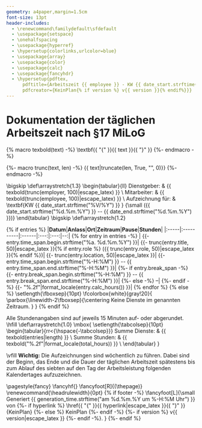 ```yaml
---
geometry: a4paper,margin=1.5cm
font-size: 13pt
header-includes:
  - \renewcommand\familydefault\sfdefault
  - \usepackage{setspace}
  - \onehalfspacing
  - \usepackage{hyperref}
  - \hypersetup{colorlinks,urlcolor=blue}
  - \usepackage{array}
  - \usepackage{color}
  - \usepackage{calc}
  - \usepackage{fancyhdr}
  - \hypersetup{pdftex,
      pdftitle={Arbeitszeit {{ employee }} - KW {{ date_start.strftime("%V/%Y") }}},
      pdfcreator={KeinPlan{% if version %} v{{ version }}{% endif%}}}
---
```

# Dokumentation der täglichen Arbeitszeit nach §17 MiLoG

{% macro texbold(text) -%}
\textbf{{ "{" }}{{ text }}{{ "}" }}
{%- endmacro -%}

{%- macro trunc(text, len) -%}
{{ text|truncate(len, True, "", 0)}}
{%- endmacro -%}

\bigskip
\def\arraystretch{1.3}
\begin{tabular}{ll}
  Dienstgeber: & {{ texbold(trunc(employer, 100)|escape_latex) }} \\
  Mitarbeiter: & {{ texbold(trunc(employee, 100)|escape_latex) }} \\
  Aufzeichnung für: & \textbf{KW {{ date_start.strftime("%V/%Y") }} } {\small ({{ date_start.strftime("%d.%m.%Y") }} -- {{ date_end.strftime("%d.%m.%Y") }})}
\end{tabular}
\bigskip
\def\arraystretch{1.2}

{% if entries %}
|**Datum**|**Anlass**|**Ort**|**Zeitraum**|**Pause**|**Stunden**|
|:-----|:----------|:------|:---:|:---:|--:|
{% for entry in entries -%}
  |
  {{- entry.time_span.begin.strftime("%a. %d.%m.%Y") }}|
  {{- trunc(entry.title, 50)|escape_latex }}{% if entry.role %} ({{ trunc(entry.role, 50)|escape_latex }}{% endif %})|
  {{- trunc(entry.location, 50)|escape_latex }}|
  {{- entry.time_span.begin.strftime("%-H:%M") }} -- {{ entry.time_span.end.strftime("%-H:%M") }}|
  {%- if entry.break_span -%}
    {{- entry.break_span.begin.strftime("%-H:%M") }} -- {{ entry.break_span.end.strftime("%-H:%M") }}|
  {%- else -%}
    –|
  {%- endif -%}
  {{- "%.2f"|format_locale(entry.calc_hours()) }}|
{% endfor %}
{% else %}
\setlength{\fboxsep}{10pt}
\fcolorbox{white}{gray!20}{
  \parbox{\linewidth-2\fboxsep}{\centering
    Keine Dienste im genannten Zeitraum.
  }
}
{% endif %}

Alle Stundenangaben sind auf jeweils 15 Minuten auf- oder abgerundet.
\hfill
\def\arraystretch{1.0}
\mbox{
  \setlength{\tabcolsep}{10pt}
  \begin{tabular}{rr<{\hspace{-\tabcolsep}}}
    Summe Dienste: & {{ texbold(entries|length) }} \\
    Summe Stunden: & {{ texbold("%.2f"|format_locale(total_hours)) }} \\
  \end{tabular}
}

\vfill
**Wichtig:** Die Aufzeichnungen sind wöchentlich zu führen. Dabei sind der Beginn, das Ende und die
Dauer der täglichen Arbeitszeit spätestens bis zum Ablauf des siebten auf den Tag der
Arbeitsleistung folgenden Kalendertages aufzuzeichnen.

\pagestyle{fancy}
\fancyhf{}
\fancyfoot[R]{(\thepage)}
\renewcommand{\headrulewidth}{0pt}
{% if footer -%}
  \fancyfoot[L]{\small
    Generiert
    {{ generation_time.strftime("am %d.%m.%Y um %-H:%M Uhr") }}
    von
    {%- if hyperlink %}
      \href{{ "{" }}{{ hyperlink|escape_latex }}{{ "}" }}{KeinPlan}
    {%- else %}
      KeinPlan
    {%- endif -%}
    {%- if version %}
      v{{ version|escape_latex }}
    {%- endif -%}.
  }
{%- endif %}
